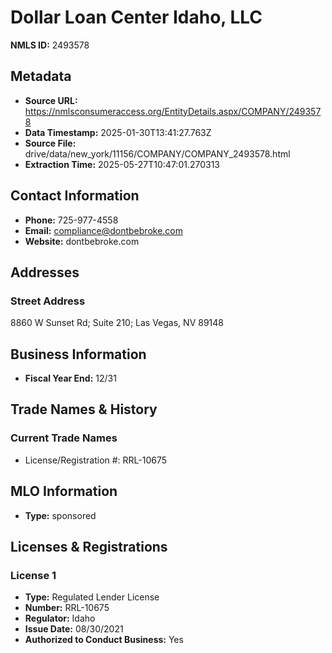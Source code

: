# Dollar Loan Center Idaho, LLC

**NMLS ID:** 2493578

## Metadata
- **Source URL:** https://nmlsconsumeraccess.org/EntityDetails.aspx/COMPANY/2493578
- **Data Timestamp:** 2025-01-30T13:41:27.763Z
- **Source File:** drive/data/new_york/11156/COMPANY/COMPANY_2493578.html
- **Extraction Time:** 2025-05-27T10:47:01.270313

## Contact Information
- **Phone:** 725-977-4558
- **Email:** compliance@dontbebroke.com
- **Website:** dontbebroke.com

## Addresses
### Street Address
8860 W Sunset Rd; Suite 210; Las Vegas, NV 89148

## Business Information
- **Fiscal Year End:** 12/31

## Trade Names & History
### Current Trade Names
- License/Registration #: RRL-10675

## MLO Information
- **Type:** sponsored

## Licenses & Registrations

### License 1
- **Type:** Regulated Lender License
- **Number:** RRL-10675
- **Regulator:** Idaho
- **Issue Date:** 08/30/2021
- **Authorized to Conduct Business:** Yes
